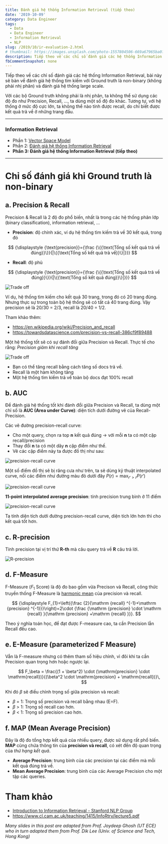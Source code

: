 ```yaml
---
title: Đánh giá hệ thống Information Retrieval (tiếp theo)
date: '2019-10-09'
category: Data Engineer
tags:
  - Data
  - Data Engineer
  - Information Retrieval
  - NLP
slug: /2019/10/ir-evaluation-2.html
# thumbnail: https://images.unsplash.com/photo-1557804506-669a67965ba0?ixlib=rb-1.2.1&auto=format&fit=crop&w=1567&q=80
description: Tiếp theo về các chỉ số đánh giá các hệ thống Information Retrieval, bài này sẽ bàn về đánh giá hệ thống tìm kiếm với Ground truth là non-binary (không phải nhị phân), và đánh giá hệ thống large scale.
fbCommentSnapshot: none
---
```


Tiếp theo về các chỉ số đánh giá các hệ thống Information Retrieval, bài này sẽ bàn về đánh giá hệ thống tìm kiếm với Ground truth là non-binary (không phải nhị phân) và đánh giá hệ thống large scale.

Với các bộ Ground truth không phải là nhị phân, ta không thể sử dụng các độ đo như Precision, Recall, ..., ta dùng một số độ đo khác. Tương tự, với hệ thống ở mức độ cực lớn, ta không thể nào tính được recall, do chỉ biết được kết quả trả về ở những trang đầu.

---

### Information Retrieval

- Phần 1: [Vector Space Model](/2019/08/ir-vector-space-model.html)
- Phần 2: [Đánh giá hệ thống Information Retrieval](/2019/08/ir-evaluation.html)
- **Phần 3: Đánh giá hệ thống Information Retrieval (tiếp theo)**

---

# Chỉ số đánh giá khi Ground truth là non-binary

## a. Precision & Recall

Precision & Recall là 2 độ đo phổ biến, nhất là trong các hệ thống phân lớp (binary classification), information retrieval, ...

- **Precision**: độ chính xác, ví dụ hệ thống tìm kiếm trả về 30 kết quả, trong đó

$$
{\displaystyle {\text{precision}}={\frac {\{{\text{Tổng số kết quả trả về đúng}}\}}{|\{{\text{Tổng số kết quả trả về}}\}|}}}
$$

- **Recall**: độ phủ

$$
{\displaystyle {\text{precision}}={\frac {\{{\text{Tổng số kết quả trả về đúng}}\}}{|\{{\text{Tổng số kết quả đúng}}\}|}}}
$$

![Trade off](/media/2019/ir-evaluation/precision-recall.png)

Ví dụ, hệ thống tìm kiếm cho kết quả 30 trang, trong đó có 20 trang đúng. Nhưng thực sự trong toàn bộ hệ thống sẽ có tất cả 40 trang đúng. Vậy precision sẽ là 20/30 = 2/3, recall là 20/40 = 1/2.

Tham khảo thêm:

- https://en.wikipedia.org/wiki/Precision_and_recall
- https://towardsdatascience.com/precision-vs-recall-386cf9f89488

Một hệ thống tốt sẽ có sự đánh đổi giữa Precision và Recall. Thực tế cho rằng: _Precision giảm khi recall tăng_

![Trade off](/media/2019/ir-evaluation/trade-off.png)

- Bạn có thể tăng recall bằng cách tăng số docs trả về.
- Recall là một hàm không tăng
- Một hệ thống tìm kiếm trả về toàn bộ docs đạt 100% recall

## b. AUC

Để đánh giá hệ thống tốt khi đánh đổi giữa Precision và Recall, ta dùng một chỉ số là **AUC (Area under Curve)**: diện tích dưới đường vẽ của Recall-Precision.

Các vẽ đường precision-recall curve:

- Cho một query, chọn ra top **n** kết quả đúng -> với mỗi **n** ta có một cặp recall/precision
- Thay đổi **n** ta có một dãy **n** cặp điểm như thế.
- Vẽ các cặp điểm này ta được đồ thị như sau:

![precision-recall curve](/media/2019/ir-evaluation/precision-recall-curve.png)

Một số điểm đồ thị sẽ bị răng cưa như trên, ta sẽ dùng kỹ thuật interpolated curve, nối các điểm như đường màu đỏ dưới đây $P(r) = \text{max}_{r' > r} P(r')$

![precision-recall curve](/media/2019/ir-evaluation/precision-recall-curve-interpolated.png)

**11-point interpolated average precision**: tính precision trung bình ở 11 điểm

![precision-recall curve](/media/2019/ir-evaluation/11-point-precision-recall.png)

Ta tính diện tích dưới đường precision-recall curve, diện tích lớn hơn thì cho kết quả tốt hơn.

## c. R-precision

Tính precision tại vị trí thứ **R-th** mà câu query trả về **R** câu trả lời.

![R-precision](/media/2019/ir-evaluation/R-precision.png)

## d. F-Measure

F-Measure ($F_1$ Score) là độ đo bao gồm vừa Precison và Recall, công thức truyền thống F-Measure là [harmonic mean](https://en.wikipedia.org/wiki/Harmonic_mean#Harmonic_mean_of_two_numbers) của precision và recall.

$$
{\displaystyle F_{1}=\left({\frac {2}{\mathrm {recall} ^{-1}+\mathrm {precision} ^{-1}}}\right)=2\cdot {\frac {\mathrm {precision} \cdot \mathrm {recall} }{\mathrm {precision} +\mathrm {recall} }}}.
$$

Theo ý nghĩa toán học, để đạt được F-measure cao, ta cần Precision lẫn Recall đều cao.

## e. E-Measure (parameterized F Measure)

Vẫn là F-measure nhưng có thêm tham số hiệu chỉnh, vì đôi khi ta cần Precision quan trọng hơn hoặc ngược lại.

$$
F_\beta = \frac{(1 + \beta^2) \cdot (\mathrm{precision} \cdot \mathrm{recall})}{(\beta^2 \cdot \mathrm{precision} + \mathrm{recall})}\,
$$

Khi đó $\beta$ sẽ điều chỉnh trọng số giữa precision và recall:

- $\beta$ = 1: Trọng số precision và recall bằng nhau (E=F).
- $\beta$ > 1: Trọng số recall cao hơn.
- $\beta$ < 1: Trọng số precision cao hơn.

## f. MAP (Mean Average Precision)

Đây là độ đo tổng hợp kết quả của nhiều query, được sử dụng rất phổ biến. **MAP** cũng chứa thông tin của **precision và recall**, có xét đến độ quan trọng của _thứ hạng kết quả_.

- **Average Precision**: trung bình của các precision tại các điểm mà mỗi kết quả đúng trả về.
- **Mean Average Precision**: trung bình của các Average Precision cho một tập các queries.

# Tham khảo

- [Introduction to Information Retrieval - Stanford NLP Group](https://nlp.stanford.edu/IR-book/)
- https://www.cl.cam.ac.uk/teaching/1415/InfoRtrv/lecture5.pdf

_Many slides in this post are adapted from Prof. Joydeep Ghosh (UT ECE) who in turn adapted them from Prof. Dik Lee (Univ. of Science and Tech, Hong Kong)_
